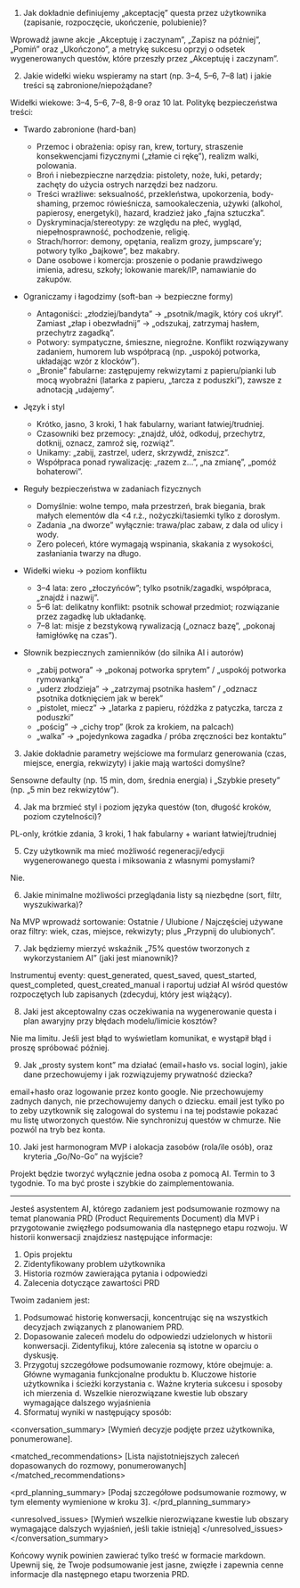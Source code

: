 1. Jak dokładnie definiujemy „akceptację” questa przez użytkownika (zapisanie, rozpoczęcie, ukończenie, polubienie)?

Wprowadź jawne akcje „Akceptuję i zaczynam”, „Zapisz na później”, „Pomiń” oraz „Ukończono”, a metrykę sukcesu oprzyj o odsetek wygenerowanych questów, które przeszły przez „Akceptuję i zaczynam”.

2. Jakie widełki wieku wspieramy na start (np. 3–4, 5–6, 7–8 lat) i jakie treści są zabronione/niepożądane?

Widełki wiekowe: 3–4, 5–6, 7–8, 8-9 oraz 10 lat.
Politykę bezpieczeństwa treści:

- Twardo zabronione (hard-ban)

  - Przemoc i obrażenia: opisy ran, krew, tortury, straszenie konsekwencjami fizycznymi („złamie ci rękę”), realizm walki, polowania.
  - Broń i niebezpieczne narzędzia: pistolety, noże, łuki, petardy; zachęty do użycia ostrych narzędzi bez nadzoru.
  - Treści wrażliwe: seksualność, przekleństwa, upokorzenia, body-shaming, przemoc rówieśnicza, samookaleczenia, używki (alkohol, papierosy, energetyki), hazard, kradzież jako „fajna sztuczka”.
  - Dyskryminacja/stereotypy: ze względu na płeć, wygląd, niepełnosprawność, pochodzenie, religię.
  - Strach/horror: demony, opętania, realizm grozy, jumpscare’y; potwory tylko „bajkowe”, bez makabry.
  - Dane osobowe i komercja: proszenie o podanie prawdziwego imienia, adresu, szkoły; lokowanie marek/IP, namawianie do zakupów.

- Ograniczamy i łagodzimy (soft-ban → bezpieczne formy)

  - Antagoniści: „złodziej/bandyta” → „psotnik/magik, który coś ukrył”. Zamiast „złap i obezwładnij” → „odszukaj, zatrzymaj hasłem, przechytrz zagadką”.
  - Potwory: sympatyczne, śmieszne, niegroźne. Konflikt rozwiązywany zadaniem, humorem lub współpracą (np. „uspokój potworka, układając wzór z klocków”).
  - „Bronie” fabularne: zastępujemy rekwizytami z papieru/pianki lub mocą wyobraźni (latarka z papieru, „tarcza z poduszki”), zawsze z adnotacją „udajemy”.

- Język i styl

  - Krótko, jasno, 3 kroki, 1 hak fabularny, wariant łatwiej/trudniej.
  - Czasowniki bez przemocy: „znajdź, ułóż, odkoduj, przechytrz, dotknij, oznacz, zamroź się, rozwiąż”.
  - Unikamy: „zabij, zastrzel, uderz, skrzywdź, zniszcz”.
  - Współpraca ponad rywalizację: „razem z…”, „na zmianę”, „pomóż bohaterowi”.

- Reguły bezpieczeństwa w zadaniach fizycznych

  - Domyślnie: wolne tempo, mała przestrzeń, brak biegania, brak małych elementów dla <4 r.ż., nożyczki/tasiemki tylko z dorosłym.
  - Zadania „na dworze” wyłącznie: trawa/plac zabaw, z dala od ulicy i wody.
  - Zero poleceń, które wymagają wspinania, skakania z wysokości, zasłaniania twarzy na długo.

- Widełki wieku → poziom konfliktu

  - 3–4 lata: zero „złoczyńców”; tylko psotnik/zagadki, współpraca, „znajdź i nazwij”.
  - 5–6 lat: delikatny konflikt: psotnik schował przedmiot; rozwiązanie przez zagadkę lub układankę.
  - 7–8 lat: misje z bezstykową rywalizacją („oznacz bazę”, „pokonaj łamigłówkę na czas”).

- Słownik bezpiecznych zamienników (do silnika AI i autorów)
  - „zabij potwora” → „pokonaj potworka sprytem” / „uspokój potworka rymowanką”
  - „uderz złodzieja” → „zatrzymaj psotnika hasłem” / „odznacz psotnika dotknięciem jak w berek”
  - „pistolet, miecz” → „latarka z papieru, różdżka z patyczka, tarcza z poduszki”
  - „pościg” → „cichy trop” (krok za krokiem, na palcach)
  - „walka” → „pojedynkowa zagadka / próba zręczności bez kontaktu”

3. Jakie dokładnie parametry wejściowe ma formularz generowania (czas, miejsce, energia, rekwizyty) i jakie mają wartości domyślne?

Sensowne defaulty (np. 15 min, dom, średnia energia) i „Szybkie presety” (np. „5 min bez rekwizytów”).

4. Jak ma brzmieć styl i poziom języka questów (ton, długość kroków, poziom czytelności)?

PL-only, krótkie zdania, 3 kroki, 1 hak fabularny + wariant łatwiej/trudniej

5. Czy użytkownik ma mieć możliwość regeneracji/edycji wygenerowanego questa i miksowania z własnymi pomysłami?

Nie.

6. Jakie minimalne możliwości przeglądania listy są niezbędne (sort, filtr, wyszukiwarka)?

Na MVP wprowadź sortowanie: Ostatnie / Ulubione / Najczęściej używane oraz filtry: wiek, czas, miejsce, rekwizyty; plus „Przypnij do ulubionych”.

7. Jak będziemy mierzyć wskaźnik „75% questów tworzonych z wykorzystaniem AI” (jaki jest mianownik)?

Instrumentuj eventy: quest_generated, quest_saved, quest_started, quest_completed, quest_created_manual i raportuj udział AI wśród questów rozpoczętych lub zapisanych (zdecyduj, który jest wiążący).

8. Jaki jest akceptowalny czas oczekiwania na wygenerowanie questa i plan awaryjny przy błędach modelu/limicie kosztów?

Nie ma limitu. Jeśli jest błąd to wyświetlam komunikat, e wystąpił błąd i proszę spróbować później.

9. Jak „prosty system kont” ma działać (email+hasło vs. social login), jakie dane przechowujemy i jak rozwiązujemy prywatność dziecka?

email+hasło oraz logowanie przez konto google. Nie przechowujemy zadnych danych, nie przechowujemy danych o dziecku. email jest tylko po to zeby uzytkownik się zalogowal do systemu i na tej podstawie pokazać mu listę utworzonych questów. Nie synchronizuj questów w chmurze. Nie pozwól na tryb bez konta.

10. Jaki jest harmonogram MVP i alokacja zasobów (rola/ile osób), oraz kryteria „Go/No-Go” na wyjście?

Projekt będzie tworzyć wyłącznie jedna osoba z pomocą AI. Termin to 3 tygodnie. To ma być proste i szybkie do zaimplementowania.

---

Jesteś asystentem AI, którego zadaniem jest podsumowanie rozmowy na temat planowania PRD (Product Requirements Document) dla MVP i przygotowanie zwięzłego podsumowania dla następnego etapu rozwoju. W historii konwersacji znajdziesz następujące informacje:

1. Opis projektu
2. Zidentyfikowany problem użytkownika
3. Historia rozmów zawierająca pytania i odpowiedzi
4. Zalecenia dotyczące zawartości PRD

Twoim zadaniem jest:

1. Podsumować historię konwersacji, koncentrując się na wszystkich decyzjach związanych z planowaniem PRD.
2. Dopasowanie zaleceń modelu do odpowiedzi udzielonych w historii konwersacji. Zidentyfikuj, które zalecenia są istotne w oparciu o dyskusję.
3. Przygotuj szczegółowe podsumowanie rozmowy, które obejmuje:
   a. Główne wymagania funkcjonalne produktu
   b. Kluczowe historie użytkownika i ścieżki korzystania
   c. Ważne kryteria sukcesu i sposoby ich mierzenia
   d. Wszelkie nierozwiązane kwestie lub obszary wymagające dalszego wyjaśnienia
4. Sformatuj wyniki w następujący sposób:

<conversation_summary>
<decisions>
[Wymień decyzje podjęte przez użytkownika, ponumerowane].
</decisions>

<matched_recommendations>
[Lista najistotniejszych zaleceń dopasowanych do rozmowy, ponumerowanych]
</matched_recommendations>

<prd_planning_summary>
[Podaj szczegółowe podsumowanie rozmowy, w tym elementy wymienione w kroku 3].
</prd_planning_summary>

<unresolved_issues>
[Wymień wszelkie nierozwiązane kwestie lub obszary wymagające dalszych wyjaśnień, jeśli takie istnieją]
</unresolved_issues>
</conversation_summary>

Końcowy wynik powinien zawierać tylko treść w formacie markdown. Upewnij się, że Twoje podsumowanie jest jasne, zwięzłe i zapewnia cenne informacje dla następnego etapu tworzenia PRD.
